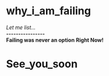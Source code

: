 # why_i_am_failing
<i>Let me list...</i>
</br>
<strong>----------------</strong>
</br>
<b>Failing was never an option</b>
<b><HSPINS abbri: Head is Spinning> Right Now! </b>
</br>
# See_you_soon
